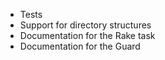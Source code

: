 * Tests
* Support for directory structures
* Documentation for the Rake task
* Documentation for the Guard
